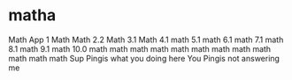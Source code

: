# matha
Math App 1
Math
Math 2.2
Math 3.1
Math 4.1
math 5.1
math 6.1
math 7.1
math 8.1
math 9.1
math 10.0
math 
math
math
math
math
math
math
math
math
math
math
math
Sup Pingis what you doing here
You Pingis not answering me 
